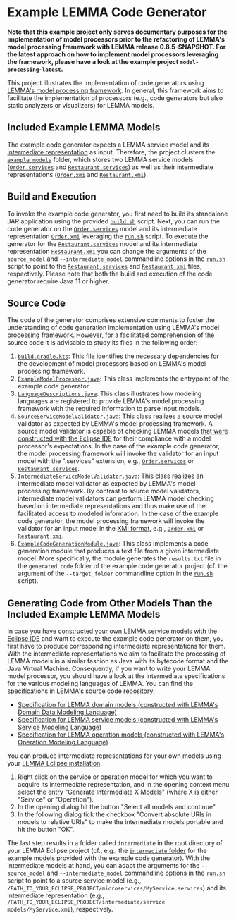 # Example LEMMA Code Generator

**Note that this example project only serves documentary purposes for the implementation of model processors prior to
the refactoring of LEMMA's model processing framework with LEMMA release 0.8.5-SNAPSHOT. For the latest approach on how
to implement model processors leveraging the framework, please have a look at the example project
`model-processing-latest`.**

This project illustrates the implementation of code generators using
[LEMMA's model processing framework](https://github.com/SeelabFhdo/lemma/tree/main/de.fhdo.lemma.model_processing).
In general, this framework aims to facilitate the implementation of processors (e.g., code generators but also static
analyzers or visualizers) for LEMMA models.

## Included Example LEMMA Models
The example code generator expects a LEMMA service model and its
[intermediate representation](https://github.com/SeelabFhdo/lemma/tree/main/de.fhdo.lemma.service.intermediate.metamodel/doc/build/html)
as input. Therefore, the project clusters the [`example models`](example%20models) folder, which stores two LEMMA
service models ([`Order.services`](example%20models/microservices/Order.services) and
[`Restaurant.services`](example%20models/microservices/Restaurant.services)) as well as their intermediate
representations ([`Order.xmi`](example%20models/intermediate/service%20models/Order.xmi) and
[`Restaurant.xmi`](example%20models/intermediate/service%20models/Restaurant.xmi)).

## Build and Execution
To invoke the example code generator, you first need to build its standalone JAR application using the provided
[`build.sh`](build.sh) script. Next, you can run the code generator on the
[`Order.services`](example%20models/microservices/Order.services) model and its intermediate representation
[`Order.xmi`](example%20models/intermediate/service%20models/Order.xmi) leveraging the [`run.sh`](run.sh) script. To
execute the generator for the [`Restaurant.services`](example%20models/microservices/Restaurant.services) model and
its intermediate representation [`Restaurant.xmi`](example%20models/intermediate/service%20models/Restaurant.xmi) you
can change the arguments of the `--source_model` and `--intermediate_model` commandline options in the
[`run.sh`](run.sh) script to point to the [`Restaurant.services`](example%20models/microservices/Restaurant.services)
and [`Restaurant.xmi`](example%20models/intermediate/service%20models/Restaurant.xmi) files, respectively. Please note
that both the build and execution of the code generator require Java 11 or higher.

## Source Code
The code of the generator comprises extensive comments to foster the understanding of code generation implementation
using LEMMA's model processing framework. However, for a facilitated comprehension of the source code it is advisable to
study its files in the following order:
1. [`build.gradle.kts`](build.gradle.kts): This file identifies the necessary dependencies for the development of model
  processors based on LEMMA's model processing framework.
2. [`ExampleModelProcessor.java`](src/main/java/de/fhdo/lemma/examples/model_processing/ExampleModelProcessor.java):
  This class implements the entrypoint of the example code generator.
3. [`LanguageDescriptions.java`](src/main/java/de/fhdo/lemma/examples/model_processing/LanguageDescriptions.java): This
  class illustrates how modeling languages are registered to provide LEMMA's model processing framework with the
  required information to parse input models.
4. [`SourceServiceModelValidator.java`](src/main/java/de/fhdo/lemma/examples/model_processing/SourceServiceModelValidator.java):
  This class realizes a source model validator as expected by LEMMA's model processing framework. A source model
  validator is capable of checking LEMMA models
  [that were constructed with the Eclipse IDE](https://seelabfhdo.github.io/lemma-docs/getting-started/tour/index.html)
  for their compliance with a model processor's expectations. In the case of the example code generator, the model
  processing framework will invoke the validator for an input model with the ".services" extension, e.g.,
  [`Order.services`](example%20models/microservices/Order.services) or
  [`Restaurant.services`](example%20models/microservices/Restaurant.services).
5. [`IntermediateServiceModelValidator.java`](src/main/java/de/fhdo/lemma/examples/model_processing/IntermediateServiceModelValidator.java):
  This class realizes an intermediate model validator as expected by LEMMA's model processing framework. By contrast to
  source model validators, intermediate model validators can perform LEMMA model checking based on intermediate
  representations and thus make use of the facilitated access to modeled information. In the case of the example code
  generator, the model processing framework will invoke the validator for an input model in the
  [XMI format](https://www.omg.org/spec/XMI/2.5.1/About-XMI/), e.g.,
  [`Order.xmi`](example%20models/intermediate/service%20models/Order.xmi) or
  [`Restaurant.xmi`](example%20models/intermediate/service%20models/Restaurant.xmi).
6. [`ExampleCodeGenerationModule.java`](src/main/java/de/fhdo/lemma/examples/model_processing/ExampleCodeGenerationModule.java):
  This class implements a code generation module that produces a text file from a given intermediate model. More
  specifically, the module generates the `results.txt` file in the `generated code` folder of the example code generator
  project (cf. the argument of the `--target_folder` commandline option in the [`run.sh`](run.sh) script).

## Generating Code from Other Models Than the Included Example LEMMA Models
In case you have [constructed your own LEMMA service models with the Eclipse IDE](https://seelabfhdo.github.io/lemma-docs/getting-started/tour/index.html)
and want to execute the example code generator on them, you first have to produce corresponding intermediate
representations for them. With the intermediate representations we aim to facilitate the processing of LEMMA models in a
similar fashion as Java with its bytecode format and the Java Virtual Machine. Consequently, if you want to write your
LEMMA model processor, you should have a look at the intermediate specifications for the various modeling languages of
LEMMA. You can find the specifications in LEMMA's source code repository:
- [Specification for LEMMA domain models (constructed with LEMMA's Domain Data Modeling Language)](https://github.com/SeelabFhdo/lemma/tree/main/de.fhdo.lemma.data.intermediate.metamodel/doc/build/html)
- [Specification for LEMMA service models (constructed with LEMMA's Service Modeling Language)](https://github.com/SeelabFhdo/lemma/tree/main/de.fhdo.lemma.service.intermediate.metamodel/doc/build/html)
- [Specification for LEMMA operation models (constructed with LEMMA's Operation Modeling Language)](https://github.com/SeelabFhdo/lemma/tree/main/de.fhdo.lemma.operation.intermediate.metamodel/doc/build/html)

You can produce intermediate representations for your own models using your
[LEMMA Eclipse installation](https://seelabfhdo.github.io/lemma-docs/getting-started/index.html):
1. Right click on the service or operation model for which you want to acquire its intermediate representation, and in
  the opening context menu select the entry "Generate Intermediate X Models" (where X is either "Service" or
  "Operation").
2. In the opening dialog hit the button "Select all models and continue".
3. In the following dialog tick the checkbox "Convert absolute URIs in models to relative URIs" to make the intermediate
  models portable and hit the button "OK".

The last step results in a folder called `intermediate` in the root directory of your LEMMA Eclipse project (cf., e.g.,
the [`intermediate` folder](example%20models/intermediate) for the example models provided with the example code
generator). With the intermediate models at hand, you can adapt the arguments for the `--source_model` and
`--intermediate_model` commandline options in the [`run.sh`](run.sh) script to point to a source service model (e.g.,
`/PATH_TO_YOUR_ECLIPSE_PROJECT/microservices/MyService.services`) and its intermediate representation (e.g.,
`/PATH_TO_YOUR_ECLIPSE_PROJECT/intermediate/service models/MyService.xmi`), respectively.